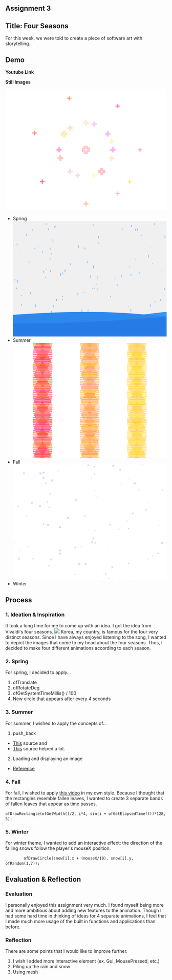## Assignment 3 ##

## Title: Four Seasons  

For this week, we were told to create a piece of software art with storytelling. 

## Demo
**Youtube Link**


**Still Images**

![](Images/spring.png)
- Spring
![](Images/summer.png)
- Summer
![](Images/fall.png)
- Fall
![](Images/winter.png)
- Winter

## Process

### 1. Ideation & Inspiration

It took a long time for me to come up with an idea. I got the idea from Vivaldi's four seasons. 
![](Images/fourSeasons.jpeg)
Korea, my country, is famous for the four very distinct seasons. 
Since I have always enjoyed listening to the song, I wanted to depict the images that come to my head about the four seasons.
Thus, I decided to make four different animations according to each season.

### 2. Spring

For spring, I decided to apply... 
1) ofTranslate
2) ofRotateDeg
3) ofGetSystemTimeMillis() / 100
4) New circle that appears after every 4 seconds

### 3. Summer

For summer, I wished to apply the concepts of...
1) push_back 
  - [This](http://sfpc.io/BeginningCodersBootcamp/2019-09/) source and
  - [This](https://youtu.be/ELEL8CAdVHY?list=PL4neAtv21WOmrV8z9rSzL20QpdLU1zJLr) source helped a lot.
2) Loading and displaying an image
  - [Reference](https://openframeworks.cc/learning/02_graphics/how_to_load_and_display_an_image/)

### 4. Fall

For fall, I wished to apply [this video](https://youtu.be/1eKr0KZBmjY) in my own style.
Because I thought that the rectangles resemble fallen leaves, I wanted to create 3 separate bands of fallen leaves that appear as time passes.
```
ofDrawRectangle(ofGetWidth()/2, i*4, sin(i + ofGetElapsedTimef())*128, 5);
```

### 5. Winter

For winter theme, I wanted to add an interactive effect: the direction of the falling snows follow the player's mouseX position.
```
        ofDrawCircle(snow[i].x + (mouseX/10), snow[i].y, ofRandom(1,7));

```

## Evaluation & Reflection 
### Evaluation
I personally enjoyed this assignment very much. I found myself being more and more ambitious about adding new features to the animation. 
Though I had some hard time in thinking of ideas for 4 separate animations, I feel that I made much more usage of the built in functions and applications than before.

### Reflection
There are some points that I would like to improve further.
1) I wish I added more interactive element (ex. Gui, MousePressed, etc.)
2) Piling up the rain and snow
3) Using mesh
